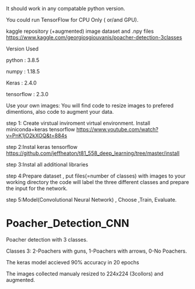 It should work in any compatable python version.

You could run TensorFlow for CPU Only ( or/and GPU).

kaggle repository (+augmented) image dataset and .npy  files https://www.kaggle.com/georgiosgiouvanis/poacher-detection-3classes

Version Used

python : 3.8.5

numpy : 1.18.5

Keras : 2.4.0

tensorflow : 2.3.0

Use your own images: You will find code to resize images to prefered dimentions, also code to augment your data.

step 1: Create virstual inviroment virtual environment. Install miniconda+keras tensorflow https://www.youtube.com/watch?v=PnK1jO2kXOQ&t=884s

step 2:Instal keras tensorflow https://github.com/jeffheaton/t81_558_deep_learning/tree/master/install

step 3:Instal all additional libraries

step 4:Prepare dataset , put files(=number of classes) with images to your working directory the code will label the three different classes and prepare the input for the network.

step 5:Model(Convolutional Neural Network) , Choose ,Train, Evaluate.


# Poacher_Detection_CNN
Poacher detection with 3 classes.

Classes 3: 2-Poachers with guns, 1-Poachers with arrows, 0-No Poachers.

The keras model accieved 90% accuracy in 20 epochs

The images collected manualy resized to 224x224 (3collors) and augmented.
